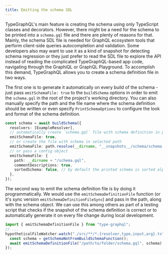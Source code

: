 ```yaml
---
title: Emitting the schema SDL
---
```


TypeGraphQL's main feature is creating the schema using only TypeScript classes and decorators. However, there might be a need for the schema to be printed into a `schema.gql` file and there are plenty of reasons for that. Mainly, the schema SDL file is needed for GraphQL ecosystem tools that perform client-side queries autocompletion and validation. Some developers also may want to use it as a kind of snapshot for detecting schema regression or they just prefer to read the SDL file to explore the API instead of reading the complicated TypeGraphQL-based app code, navigating through the GraphiQL or GraphQL Playground. To accomplish this demand, TypeGraphQL allows you to create a schema definition file in two ways.

The first one is to generate it automatically on every build of the schema - just pass `emitSchemaFile: true` to the `buildSchema` options in order to emit the `schema.gql` in the root of the project's working directory. You can also manually specify the path and the file name where the schema definition should be written or even specify `PrintSchemaOptions` to configure the look and format of the schema definition.

```typescript
const schema = await buildSchema({
  resolvers: [ExampleResolver],
  // automatically create `schema.gql` file with schema definition in project's working directory
  emitSchemaFile: true,
  // or create the file with schema in selected path
  emitSchemaFile: path.resolve(__dirname, "__snapshots__/schema/schema.gql"),  // or set this meta data as true
  // or pass a config object
  emitSchemaFile: {
    path: __dirname + "/schema.gql",
    commentDescriptions: true,
    sortedSchema: false, // by default the printed schema is sorted alphabetically
  },
});
```

The second way to emit the schema definition file is by doing it programmatically. We would use the `emitSchemaDefinitionFile` function (or it's sync version `emitSchemaDefinitionFileSync`) and pass in the path, along with the schema object. We can use this among others as part of a testing script that checks if the snapshot of the schema definition is correct or to automatically generate it on every file change during local development.

```typescript
import { emitSchemaDefinitionFile } from "type-graphql";
// ...
hypotheticalFileWatcher.watch("./src/**/*.{resolver,type,input,arg}.ts", async () => {
  const schema = getSchemaNotFromBuildSchemaFunction();
  await emitSchemaDefinitionFile("/path/to/folder/schema.gql", schema);
});
```


